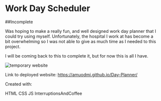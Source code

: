 # Work Day Scheduler 

##Incomplete

Was hoping to make a really fun, and well designed work day planner that I could try using myself.  Unfortunately,
the hospital I work at has become a bit overwhelming so I was not able to give as much time as I needed to this project. 

I will be coming back to this to complete it, but for now this is all I have. 

![temporary website](Day-Planner/assets/image/screenshot0616.jpg?raw=true "Screenshot")

Link to deployed website: 
https://amuodmi.github.io/Day-Planner/

Created with:

HTML
CSS 
JS 
InterruptionsAndCoffee
